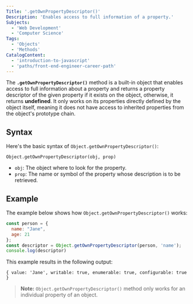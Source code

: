 ```yaml
---
Title: '.getOwnPropertyDescriptor()' 
Description: 'Enables access to full information of a property.' 
Subjects: 
  - 'Web Development'
  - 'Computer Science'  
Tags: 
  - 'Objects'
  - 'Methods'  
CatalogContent: 
  - 'introduction-to-javascript'
  - 'paths/front-end-engineer-career-path'
---
```


The **`.getOwnPropertyDescriptor()`** method is a built-in object that enables access to full information about a property and returns a property descriptor of the given property if it exists on the object, otherwise, it returns **undefined**. It only works on its properties directly defined by the object itself, meaning it does not have access to inherited properties from the object's prototype chain.

## Syntax

Here's the basic syntax of `Object.getOwnPropertyDescriptor()`:

```pseudo
Object.getOwnPropertyDescriptor(obj, prop)
```

- `obj`: The object where to look for the property.
- `prop`: The name or symbol of the property whose description is to be retrieved.

## Example

The example below shows how `Object.getOwnPropertyDescriptor()` works:

```JavaScript
const person = {
  name: "Jane",
  age: 21
};
const descriptor = Object.getOwnPropertyDescriptor(person, 'name');
console.log(descriptor)
```

This example results in the following output:

```shell
{ value: 'Jane', writable: true, enumerable: true, configurable: true }
```

> **Note:** `Object.getOwnPropertyDescriptor()` method only works for an individual property of an object.
